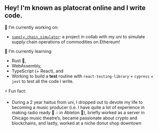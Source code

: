 ## Hey! I'm known as platocrat online and I write code. 


<!--
**platocrat/platocrat** is a ✨ _special_ ✨ repository because its `README.md` (this file) appears on your GitHub profile.

Here are some ideas to get you started:

- 🔭 I’m currently working on ...
- 🌱 I’m currently learning ...
- 👯 I’m looking to collaborate on ...
- 🤔 I’m looking for help with ...
- 💬 Ask me about ...
- 📫 How to reach me: ...
- 😄 Pronouns: ...
- ⚡ Fun fact: ...
-->

🔭 I’m currently working on:
- [`supply_chain_simulator`](https://github.com/orangewit3/supply_chain_simulator): a project in collab with my uni to simulate supply chain operations of commodities on Ethereum! 

🌱 I’m currently learning:
- Rust 🦀,
- WebAssembly, 
- TypeScript (+ React), and
- Working to build a **test** routine with `react-testing-library` + `cypress` + `jest` to test all the code I write.

⚡ Fun fact: 
- During a 2 year haitus from uni, I dropped out to devote my life to becoming a music producer (i.e. I have quite a lot of experience in making radio ready 🎼 🎶 in Ableton 💽), briefly worked as a server in Chicago music theatre’s, became passionate about crypto and blockchains, and lastly, worked at a niche donut shop downtown

